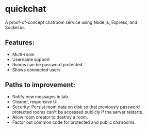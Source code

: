 # quickchat

A proof-of-concept chatroom service using Node.js, Express, and Socket.io.

## Features:
- Multi-room
- Username support
- Rooms can be password protected
- Shows connected users

## Paths to improvement:
- Notify new messages in tab.
- Cleaner, responsive UI.
- Security: Persist room data on disk so that previously password protected rooms
can't be accessed publicly if the server restarts.
- Allow room creator to destroy a room.
- Factor out common code for protected and public chatrooms.
